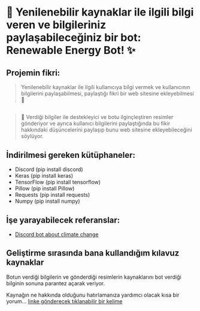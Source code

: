 # 🎉 Yenilenebilir kaynaklar ile ilgili bilgi veren ve bilgileriniz paylaşabileceğiniz bir bot: Renewable Energy Bot! ✨
## Projemin fikri:
> Yenilenebilir kaynaklar ile ilgili kullanıcıya bilgi vermek ve kullanıcının bilgilerini paylaşabilmesi, paylaştığı fikri bir web sitesine ekleyebilmesi 💾
##
> 🔮 Verdiği bilgiler ile destekleyici ve botu ilginçleştiren resimler gönderiyor ve ayrıca kullanıcı bilgilerini paylaştığında bu fikir hakkındaki düşüncelerini paylaşıp bunu web sitesine ekleyebileceğini söylüyor.

## İndirilmesi gereken kütüphaneler:
- Discord (pip install discord)
- Keras (pip install keras)
- TensorFlow (pip install tensorflow)
- Pillow (pip install Pillow)
- Requests (pip install requests)
- Numpy (pip install numpy)

## İşe yarayabilecek referanslar:
- [Discord bot about climate change](https://github.com/AnargyaDebug/AntiTrash-Bot)

## Geliştirme sırasında bana kullandığım kılavuz kaynaklar
Botun verdiği bilgilerin ve gönderdiği resimlerin kaynaklarını bot verdiği bilginin sonuna parantez açarak veriyor.


Kaynağın ne hakkında olduğunu hatırlamanıza yardımcı olacak kısa bir yorum... [linke gönderecek tıklanabilir bir kelime](https://kaynagin_linki)
